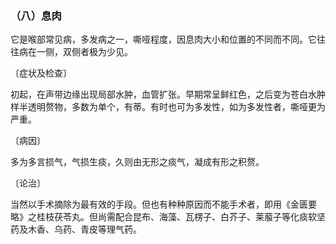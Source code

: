 ### （八）息肉

它是喉部常见病，多发病之一，嘶哑程度，因息肉大小和位置的不同而不同。它往往病在一侧，双侧者极为少见。

〔症状及检查〕

初起，在声带边缘出现局部水肿，血管扩张。早期常呈鲜红色，之后变为苍白水肿样半透明赘物，多数为单个，有蒂。有时也可为多发性，如为多发性者，嘶哑更为严重。

〔病因〕

多为多言损气，气损生痰，久则由无形之痰气，凝成有形之积赘。

〔论治〕

当然以手术摘除为最有效的手段。但也有种种原因而不能手术者，即用《金匮要略》之桂枝茯苓丸。但尚需配合昆布、海藻、瓦楞子、白芥子、莱菔子等化痰软坚药及木香、乌药、青皮等理气药。
